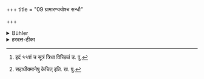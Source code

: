 +++
title = "09 ग्रामारण्ययोश्च सन्धौ"

+++

<details><summary>Bühler</summary>

9. (Nor shall he study) on the boundary between a village and forest,
</details>

<details><summary>हरदत्त-टीका</summary>

## सूत्रम्
[^१]ग्रामारण्ययोश्च सन्धौ महापथे च विप्रोष्य च समध्ययनं तदहः ॥९॥  
### प्रस्तावः
उत्तरे द्वे सूत्रे निगदसिद्धे—  
### टिप्पनी
यदा[^२] सहाऽधीयानाः कारणवशाद्विप्रवसेयुः । केचिच्चाचार्येण वा सङ्गतास्तदा समध्ययनं सहाऽधीयमानं प्रदेश तदहर्नाधीयीत । विप्रोषितानां यदहः पुनर्मेलनं तदहर्नाधीयीतेत्यन्ये ॥ ९ ॥  

[^१]: इदं ११शं च सूत्रं त्रिधा विच्छिन्नं ड. पु. 

[^२]: सहाधीयमानेषु केचित् इति. ख. पु.
</details>
